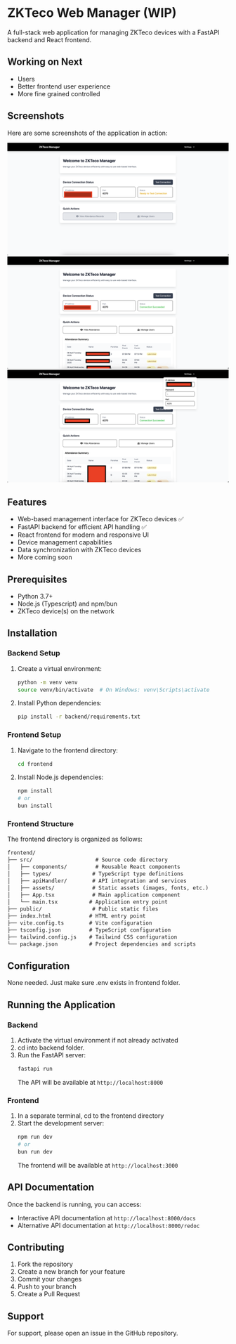 # ZKTeco Web Manager (WIP)

A full-stack web application for managing ZKTeco devices with a FastAPI backend and React frontend.

## Working on Next

- Users
- Better frontend user experience
- More fine grained controlled

## Screenshots

Here are some screenshots of the application in action:

![Device Management Screen](screen-1.png)
![User Interface Screen](screen-2.png)
![Data Synchronization Screen](screen-3.png)

## Features

- Web-based management interface for ZKTeco devices :white_check_mark:
- FastAPI backend for efficient API handling :white_check_mark:
- React frontend for modern and responsive UI
- Device management capabilities
- Data synchronization with ZKTeco devices
- More coming soon

## Prerequisites

- Python 3.7+
- Node.js (Typescript) and npm/bun
- ZKTeco device(s) on the network

## Installation

### Backend Setup

1. Create a virtual environment:

   ```bash
   python -m venv venv
   source venv/bin/activate  # On Windows: venv\Scripts\activate
   ```

2. Install Python dependencies:
   ```bash
   pip install -r backend/requirements.txt
   ```

### Frontend Setup

1. Navigate to the frontend directory:

   ```bash
   cd frontend
   ```

2. Install Node.js dependencies:
   ```bash
   npm install
   # or
   bun install
   ```

### Frontend Structure

The frontend directory is organized as follows:

```
frontend/
├── src/                    # Source code directory
│   ├── components/         # Reusable React components
│   ├── types/             # TypeScript type definitions
│   ├── apiHandler/        # API integration and services
│   ├── assets/            # Static assets (images, fonts, etc.)
│   ├── App.tsx            # Main application component
│   └── main.tsx          # Application entry point
├── public/                # Public static files
├── index.html            # HTML entry point
├── vite.config.ts        # Vite configuration
├── tsconfig.json         # TypeScript configuration
├── tailwind.config.js    # Tailwind CSS configuration
└── package.json          # Project dependencies and scripts
```

## Configuration
None needed. Just make sure .env exists in frontend folder.

## Running the Application

### Backend

1. Activate the virtual environment if not already activated
2. cd into backend folder.
3. Run the FastAPI server:
   ```bash
   fastapi run
   ```
   The API will be available at `http://localhost:8000`

### Frontend

1. In a separate terminal, cd to the frontend directory
2. Start the development server:
   ```bash
   npm run dev
   # or
   bun run dev
   ```
   The frontend will be available at `http://localhost:3000`

## API Documentation

Once the backend is running, you can access:

- Interactive API documentation at `http://localhost:8000/docs`
- Alternative API documentation at `http://localhost:8000/redoc`

## Contributing

1. Fork the repository
2. Create a new branch for your feature
3. Commit your changes
4. Push to your branch
5. Create a Pull Request

## Support

For support, please open an issue in the GitHub repository.
